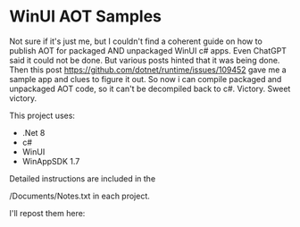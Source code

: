# WinUI AOT Samples

Not sure if it's just me, but I couldn't find a coherent guide on how to publish AOT for packaged AND unpackaged WinUI c# apps.  Even ChatGPT said it could not be done.  But various posts hinted that it was being done.  Then this post https://github.com/dotnet/runtime/issues/109452 gave me a sample app and clues to figure it out.  So now i can compile packaged and unpackaged AOT code, so it can't be decompiled back to c#. Victory.  Sweet victory.

This project uses:

- .Net 8
- c#
- WinUI
- WinAppSDK 1.7

Detailed instructions are included in the 

/Documents/Notes.txt in each project.

I'll repost them here:




